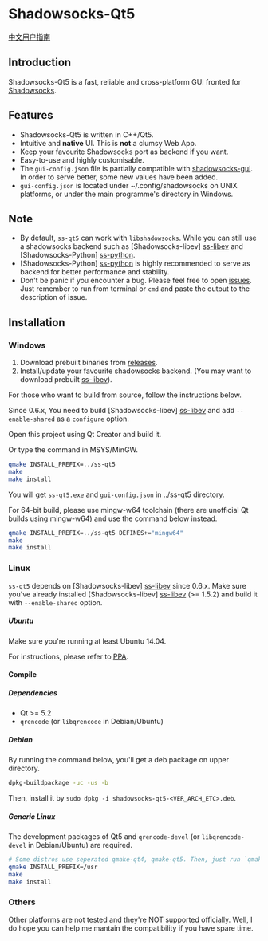 Shadowsocks-Qt5
===============

[中文用户指南](https://github.com/librehat/shadowsocks-qt5/wiki/%E7%94%A8%E6%88%B7%E6%8C%87%E5%8D%97)

Introduction
------------

Shadowsocks-Qt5 is a fast, reliable and cross-platform GUI fronted for [Shadowsocks](http://shadowsocks.org).

Features
--------

- Shadowsocks-Qt5 is written in C++/Qt5.
- Intuitive and **native** UI. This is **not** a clumsy Web App.
- Keep your favourite Shadowsocks port as backend if you want.
- Easy-to-use and highly customisable.
- The `gui-config.json` file is partially compatible with [shadowsocks-gui](https://github.com/shadowsocks/shadowsocks-gui). In order to serve better, some new values have been added.
- `gui-config.json` is located under ~/.config/shadowsocks on UNIX platforms, or under the main programme's directory in Windows.

Note
----

- By default, `ss-qt5` can work with `libshadowsocks`. While you can still use a shadowsocks backend such as [Shadowsocks-libev] [ss-libev] and [Shadowsocks-Python] [ss-python].
- [Shadowsocks-Python] [ss-python] is highly recommended to serve as backend for better performance and stability.
- Don't be panic if you encounter a bug. Please feel free to open [issues](https://github.com/librehat/shadowsocks-qt5/issues). Just remember to run from terminal or `cmd` and paste the output to the description of issue.


Installation
------------

### Windows ###

1. Download prebuilt binaries from [releases](https://github.com/librehat/shadowsocks-qt5/releases).
2. Install/update your favourite shadowsocks backend. (You may want to download prebuilt [ss-libev](http://dl.lazyzhu.com/file/Toolchain/ss-libev/)).

For those who want to build from source, follow the instructions below.

Since 0.6.x, You need to build [Shadowsocks-libev] [ss-libev] and add `--enable-shared` as a `configure` option.

Open this project using Qt Creator and build it.

Or type the command in MSYS/MinGW.

```bash
qmake INSTALL_PREFIX=../ss-qt5
make
make install
```

You will get `ss-qt5.exe` and `gui-config.json` in ../ss-qt5 directory.

For 64-bit build, please use mingw-w64 toolchain (there are unofficial Qt builds using mingw-w64) and use the command below instead.

```bash
qmake INSTALL_PREFIX=../ss-qt5 DEFINES+="mingw64"
make
make install
```

### Linux ###

`ss-qt5` depends on [Shadowsocks-libev] [ss-libev] since 0.6.x. Make sure you've already installed [Shadowsocks-libev] [ss-libev] (>= 1.5.2) and build it with `--enable-shared` option.

##### Ubuntu #####

Make sure you're running at least Ubuntu 14.04.

For instructions, please refer to [PPA](https://code.launchpad.net/~hzwhuang/+archive/ubuntu/ss-qt5).

#### Compile ####

##### Dependencies #####

- Qt >= 5.2
- `qrencode` (or `libqrencode` in Debian/Ubuntu)

##### Debian #####

By running the command below, you'll get a deb package on upper directory.

```bash
dpkg-buildpackage -uc -us -b
```

Then, install it by `sudo dpkg -i shadowsocks-qt5-<VER_ARCH_ETC>.deb`.

##### Generic Linux #####

The development packages of Qt5 and `qrencode-devel` (or `libqrencode-devel` in Debian/Ubuntu) are required.

```bash
# Some distros use seperated qmake-qt4, qmake-qt5. Then, just run `qmake-qt5`. You can specify INSTALL_PREFIX=/usr/local if needed. default is /usr
qmake INSTALL_PREFIX=/usr
make
make install
```

### Others ###

Other platforms are not tested and they're NOT supported officially. Well, I do hope you can help me mantain the compatibility if you have spare time.

[ss-python]: https://github.com/clowwindy/shadowsocks
[ss-libev]: https://github.com/madeye/shadowsocks-libev
